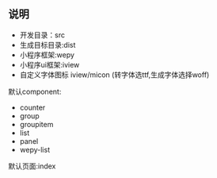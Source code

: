 ## 说明
- 开发目录：src
- 生成目标目录:dist
- 小程序框架:wepy
- 小程序ui框架:iview
- 自定义字体图标  iview/micon (转字体选ttf,生成字体选择woff)

默认component:
- counter
- group
- groupitem
- list
- panel
- wepy-list

默认页面:index